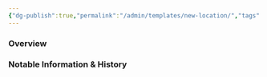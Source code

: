 ```yaml
---
{"dg-publish":true,"permalink":"/admin/templates/new-location/","tags":["Location","Unexplored"],"noteIcon":""}
---
```



### Overview


### Notable Information & History 